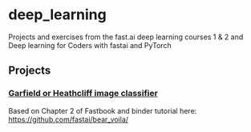 # deep_learning

Projects and exercises from the fast.ai deep learning courses 1 & 2 and Deep learning for Coders with fastai and PyTorch

## Projects

### [Garfield or Heathcliff image classifier](https://mybinder.org/v2/gh/ugotsoul/deep_learning/HEAD?urlpath=%2Fvoila%2Frender%2Fgarfield_heathcliff_predictor.ipynb)  
Based on Chapter 2 of Fastbook and binder tutorial here: https://github.com/fastai/bear_voila/ 
